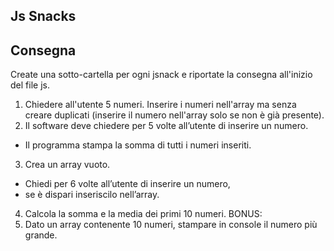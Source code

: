 ## Js Snacks
## Consegna
Create una sotto-cartella per ogni jsnack e riportate la consegna all'inizio del file js.
1. Chiedere all'utente 5 numeri. Inserire i numeri nell'array ma senza creare duplicati (inserire il numero nell'array solo se non è già presente).
2. Il software deve chiedere per 5 volte all’utente di inserire un numero.
  - Il programma stampa la somma di tutti i numeri inseriti.
3. Crea un array vuoto.
  - Chiedi per 6 volte all’utente di inserire un numero,
  - se è dispari inseriscilo nell’array.
4. Calcola la somma e la media dei primi 10 numeri.
BONUS:
5. Dato un array contenente 10 numeri, stampare in console il numero più grande.
